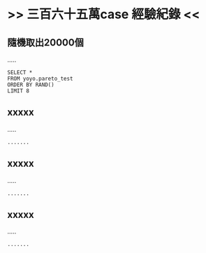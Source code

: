 # >> 三百六十五萬case 經驗紀錄 << #



## 隨機取出20000個 ##
.....

```
SELECT * 
FROM yoyo.pareto_test
ORDER BY RAND()
LIMIT 8
```


## xxxxx ##
.....

```
.......
```



## xxxxx ##
.....

```
.......
```



## xxxxx ##
.....

```
.......
```

